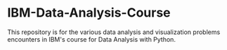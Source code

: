 # IBM-Data-Analysis-Course
This repository is for the various data analysis and visualization problems encounters in IBM's course for Data Analysis with Python.
